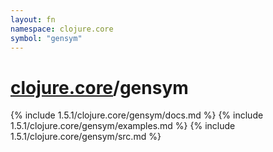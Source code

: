 ```yaml
---
layout: fn
namespace: clojure.core
symbol: "gensym"
---
```


# [clojure.core](../)/gensym

{% include 1.5.1/clojure.core/gensym/docs.md %}
{% include 1.5.1/clojure.core/gensym/examples.md %}
{% include 1.5.1/clojure.core/gensym/src.md %}

